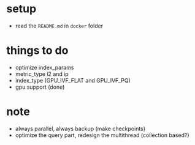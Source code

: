 # setup
- read the `README.md` in `docker` folder

# things to do
- optimize index_params
- metric_type l2 and ip
- index_type (GPU_IVF_FLAT and GPU_IVF_PQ)
- gpu support (done)

# note
- always parallel, always backup (make checkpoints)
- optimize the query part, redesign the multithread (collection based?)
